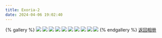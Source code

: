 ```yaml
---
title: Exoria-2
date: 2024-04-06 19:02:40
---
```

{% gallery %}
![](https://pic1.zhimg.com/80/v2-6ea085ed3235e3084ebf2d71eaf1482d_1440w.png)
![](https://pic1.zhimg.com/80/v2-510367c6499dd4d0b7da8f1fb1accd82_1440w.png)
![](https://pic1.zhimg.com/80/v2-18885f44cf8d3bd75230f22973d530f5_1440w.png)
![](https://pic1.zhimg.com/80/v2-3538dc490a3cd74fb8ccc6f6a2099aa3_1440w.png)
![](https://pic1.zhimg.com/80/v2-0e272787dd110528b55862c9b288077d_1440w.png)
![](https://pic1.zhimg.com/80/v2-72bc83eb541fc8528945811b8aca025e_1440w.png)
![](https://pic1.zhimg.com/80/v2-46a627704de59ba2bbf4afcdfbbf9689_1440w.png)
![](https://pic1.zhimg.com/80/v2-994209b8987a46aaa168a3e87abafedf_1440w.png)
![](https://pic1.zhimg.com/80/v2-5e4882aa8da1708f61d1e64e05b01422_1440w.png)
![](https://pic1.zhimg.com/80/v2-cdf4fdfd064539b6173c287c3d069e4d_1440w.png)
{% endgallery %}
[返回相册](/Gallery)